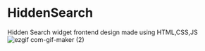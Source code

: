 # HiddenSearch
Hidden Search widget frontend design made using HTML,CSS,JS
![ezgif com-gif-maker (2)](https://user-images.githubusercontent.com/42092917/108600382-054ede00-73bd-11eb-97b7-a9bfab2e15d6.gif)
